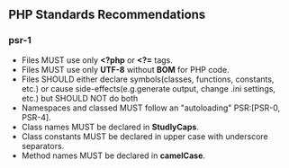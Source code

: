 ## PHP Standards Recommendations
### psr-1
*   Files MUST use only **<?php** or **<?=** tags.
*   Files MUST use only **UTF-8** without **BOM** for PHP code.
*   Files SHOULD either declare symbols(classes, functions, constants, etc.) or
cause side-effects(e.g.generate output, change .ini settings, etc.) but SHOULD NOT do both
*   Namespaces and classed MUST follow an "autoloading" PSR:[PSR-0, PSR-4].
*   Class names MUST be declared in **StudlyCaps**.
*   Class constants MUST be declared in upper case with underscore separators.
*   Method names MUST be declared in **camelCase**.
